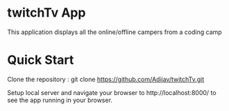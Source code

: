 # twitchTv App
This application displays all the online/offline campers from a coding camp

# Quick Start
Clone the repository : git clone https://github.com/Adijav/twitchTv.git

Setup local server and navigate your browser to http://localhost:8000/ to see the app running in your browser.
